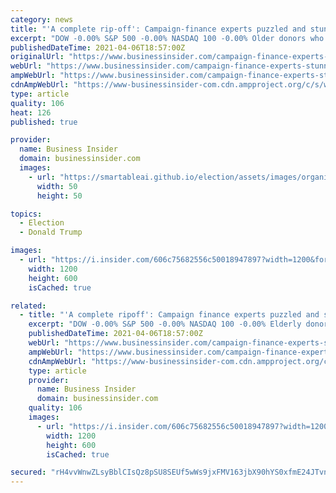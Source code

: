 ```yaml
---
category: news
title: "'A complete rip-off': Campaign-finance experts puzzled and stunned by Trump camp's reported 'money-bomb' ploy"
excerpt: "DOW -0.00% S&P 500 -0.00% NASDAQ 100 -0.00% Older donors who gave a few hundred dollars to former President Donald Trump's reelection campaign said they were shocked to see thousands drained from their accounts. Refund requests jumped in the final months ..."
publishedDateTime: 2021-04-06T18:57:00Z
originalUrl: "https://www.businessinsider.com/campaign-finance-experts-stunned-by-trump-camps-reported-money-bomb-2021-4"
webUrl: "https://www.businessinsider.com/campaign-finance-experts-stunned-by-trump-camps-reported-money-bomb-2021-4"
ampWebUrl: "https://www.businessinsider.com/campaign-finance-experts-stunned-by-trump-camps-reported-money-bomb-2021-4?amp"
cdnAmpWebUrl: "https://www-businessinsider-com.cdn.ampproject.org/c/s/www.businessinsider.com/campaign-finance-experts-stunned-by-trump-camps-reported-money-bomb-2021-4?amp"
type: article
quality: 106
heat: 126
published: true

provider:
  name: Business Insider
  domain: businessinsider.com
  images:
    - url: "https://smartableai.github.io/election/assets/images/organizations/businessinsider.com-50x50.jpg"
      width: 50
      height: 50

topics:
  - Election
  - Donald Trump

images:
  - url: "https://i.insider.com/606c75682556c50018947897?width=1200&format=jpeg"
    width: 1200
    height: 600
    isCached: true

related:
  - title: "'A complete ripoff': Campaign finance experts puzzled and stunned by Trump camp's reported 'money bomb' ploy"
    excerpt: "DOW -0.00% S&P 500 -0.00% NASDAQ 100 -0.00% Elderly donors who gave a few hundred dollars to former President Donald Donald Trump's reelection campaign were shocked to see thousands drained from their accounts. Refund requests spiked in the final months of ..."
    publishedDateTime: 2021-04-06T18:57:00Z
    webUrl: "https://www.businessinsider.com/campaign-finance-experts-stunned-by-trump-camps-reported-money-bomb-2021-4"
    ampWebUrl: "https://www.businessinsider.com/campaign-finance-experts-stunned-by-trump-camps-reported-money-bomb-2021-4?amp"
    cdnAmpWebUrl: "https://www-businessinsider-com.cdn.ampproject.org/c/s/www.businessinsider.com/campaign-finance-experts-stunned-by-trump-camps-reported-money-bomb-2021-4?amp"
    type: article
    provider:
      name: Business Insider
      domain: businessinsider.com
    quality: 106
    images:
      - url: "https://i.insider.com/606c75682556c50018947897?width=1200&format=jpeg"
        width: 1200
        height: 600
        isCached: true

secured: "rH4vvWnwZLsyBblCIsQz8pSU8SEUf5wWs9jxFMV163jbX90hYS0xfmE24JTvnJrwDc6cwaOUR+Z9SE0DqxAMs3aeIIgHd28LJi0JJUfIeSAqjZtObps9vZCZrbQe8GxgCz9WLzxWzddfxENhZ9cbNVjGMxpVBNhV5jHLtneoWqjwW/aNz3cfmgb/tPWrnQ/O8YoDFEtzJ4Z1IFQNI2CSsRG/snP7uBRb8Zx0E4gUnCYdptaMwK1SQbEU2rRu3l+Z8MBkC8tc7wv5UDrRTYhJWm2jgzMCXczLKyqvti71PmbGDha9Gu+ILWOBVQrgqQaiy6V8HqzJFUwGV2TfmIwZADRWY+WVoDp2Z695pKaMQRo=;V2wwyk5YmZT1VZR2TAA84A=="
---
```


